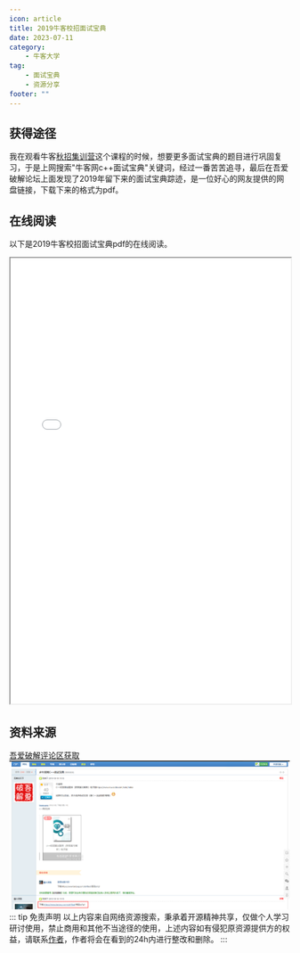 ```yaml
---
icon: article
title: 2019牛客校招面试宝典
date: 2023-07-11
category:
    - 牛客大学
tag:
    - 面试宝典
    - 资源分享
footer: ""
---
```


## 获得途径
我在观看牛客[秋招集训营](https://www.nowcoder.com/study/live/690)这个课程的时候，想要更多面试宝典的题目进行巩固复习，于是上网搜索"牛客网c++面试宝典"关键词，经过一番苦苦追寻，最后在吾爱破解论坛上面发现了2019年留下来的面试宝典踪迹，是一位好心的网友提供的网盘链接，下载下来的格式为pdf。
## 在线阅读
以下是2019牛客校招面试宝典pdf的在线阅读。
<iframe src="/pdf/牛客校招面试题-附答案与解析.pdf" width="100%" height="800px"></iframe>

## 资料来源
[吾爱破解评论区获取](https://www.52pojie.cn/thread-1037564-1-1.html)
![上述网址预览](/assets/document_image/2021_source.png)
::: tip 免责声明
以上内容来自网络资源搜索，秉承着开源精神共享，仅做个人学习研讨使用，禁止商用和其他不当途径的使用，上述内容如有侵犯原资源提供方的权益，请联系[作者](https://github.com/JJlinCN)，作者将会在看到的24h内进行整改和删除。
:::